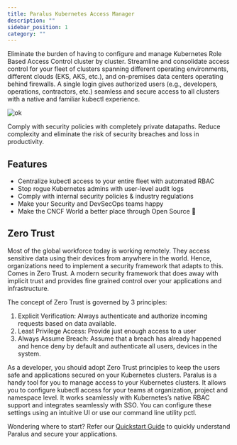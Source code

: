 ```yaml
---
title: Paralus Kubernetes Access Manager
description: ""
sidebar_position: 1
category: ""
---
```


Eliminate the burden of having to configure and manage Kubernetes Role Based Access Control cluster by cluster. Streamline and consolidate access control for your fleet of clusters spanning different operating environments, different clouds (EKS, AKS, etc.), and on-premises data centers operating behind firewalls. A single login gives authorized users (e.g., developers, operations, contractors, etc.) seamless and secure access to all clusters with a native and familiar kubectl experience.

![ok](/img/hero.svg)

Comply with security policies with completely private datapaths. Reduce complexity and eliminate the risk of security breaches and loss in productivity.

## Features

- Centralize kubectl access to your entire fleet with automated RBAC
- Stop rogue Kubernetes admins with user-level audit logs
- Comply with internal security policies & industry regulations
- Make your Security and DevSecOps teams happy
- Make the CNCF World a better place through Open Source 💖

## Zero Trust

Most of the global workforce today is working remotely. They access sensitive data using their devices from anywhere in the world. Hence, organizations need to implement a security framework that adapts to this. Comes in Zero Trust. A modern security framework that does away with implicit trust and provides fine grained control over your applications and infrastructure.

The concept of Zero Trust is governed by 3 principles:

1. Explicit Verification: Always authenticate and authorize incoming requests based on data available.
2. Least Privilege Access: Provide just enough access to a user
3. Always Assume Breach: Assume that a breach has already happened and hence deny by default and authenticate all users, devices in the system.

As a developer, you should adopt Zero Trust principles to keep the users safe and applications secured on your Kubernetes clusters. Paralus is a handy tool for you to manage access to your Kubernetes clusters. It allows you to configure kubectl access for your teams at organization, project and namespace level. It works seamlessly with Kubernetes’s native RBAC support and integrates seamlessly with SSO. You can configure these settings using an intuitive UI or use our command line utility pctl.

Wondering where to start? Refer our [Quickstart Guide](../docs/quickstart) to quickly understand Paralus and secure your applications.
